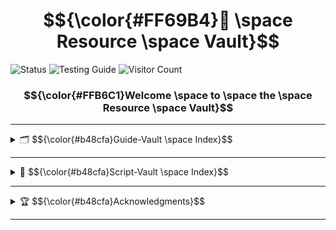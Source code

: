 # $${\color{#FF69B4}🌸 \space Resource \space Vault}$$

![Status](https://img.shields.io/badge/status-active-ff69b4?style=flat-square&logo=flutter&logoColor=white)
![Testing Guide](https://img.shields.io/badge/guide-testing-ffb6c1?style=flat-square&logo=bookstack&logoColor=white)
![Visitor Count](https://hits.sh/github.com/Morrnc1/Resource-Vault.svg?style=flat-square&label=Visitor%20Count&labelColor=C7A0FF&color=000000)

### $${\color{#FFB6C1}Welcome \space to \space the \space Resource \space Vault}$$

---

<details>
  <summary>🗂️ $${\color{#b48cfa}Guide-Vault \space Index}$$</summary>
  
  <div>
    <h6>🧪 <a href="./guide-vault/Api-Testing-Guide.md">API Testing Guide</a></h6>
  </div>

  <!-- <div>
    <h6>🐳 Docker Guide (Coming Soon Maybe)</h6>
  </div>-->

  <div>
    <h6>📕 <a href="./guide-vault/Database-Study-Guide-I.md">Database Study Guide I</a></h6>
  </div>
</details>

---

<details>
  <summary>💾 $${\color{#b48cfa}Script-Vault \space Index}$$</summary>
  
  <div>
    <h6>🔧 <a href="./script-vault/addHeader.js">Add JSDoc Headers</a></h6>
  </div>
</details>

---

<details>
  <summary>🏆 $${\color{#b48cfa}Acknowledgments}$$</summary>
  
  <div>
    <h6>❤️ <a href="./example/name-of-file">example name</a></h6>
    <p>Worked on the <a href="./example/name-of-file">Example Guide</a></p>
  </div>
</details>

---
